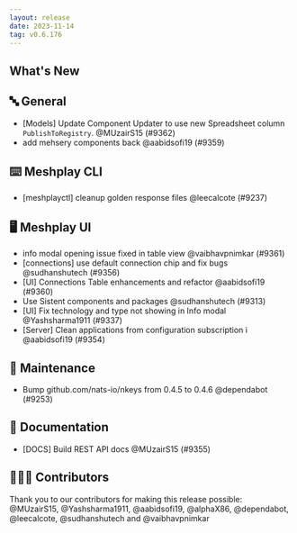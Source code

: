 ```yaml
---
layout: release
date: 2023-11-14
tag: v0.6.176
---
```


## What's New
## 🔤 General
- [Models] Update Component Updater to use new Spreadsheet column `PublishToRegistry`. @MUzairS15 (#9362)
- add mehsery components back @aabidsofi19 (#9359)

## ⌨️ Meshplay CLI

- [meshplayctl] cleanup golden response files @leecalcote (#9237)

## 🖥 Meshplay UI

- info modal opening issue fixed in table view @vaibhavpnimkar (#9361)
- [connections] use default connection chip and fix bugs @sudhanshutech (#9356)
- [UI] Connections Table enhancements and refactor  @aabidsofi19 (#9360)
- Use Sistent components and packages @sudhanshutech (#9313)
- [UI] Fix technology and type not showing in Info modal @Yashsharma1911 (#9337)
- [Server] Clean applications from configuration subscription i @aabidsofi19 (#9354)

## 🧰 Maintenance

- Bump github.com/nats-io/nkeys from 0.4.5 to 0.4.6 @dependabot (#9253)

## 📖 Documentation

- [DOCS] Build REST API docs @MUzairS15 (#9355)

## 👨🏽‍💻 Contributors

Thank you to our contributors for making this release possible:
@MUzairS15, @Yashsharma1911, @aabidsofi19, @alphaX86, @dependabot, @leecalcote, @sudhanshutech and @vaibhavpnimkar
